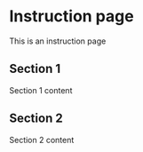 # Instruction page

This is an instruction page

## Section 1

Section 1 content

## Section 2

Section 2 content

